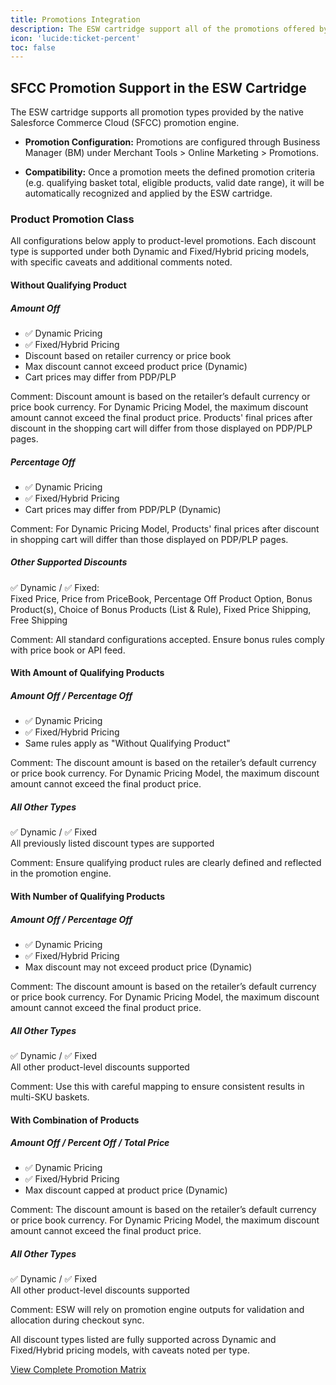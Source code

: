```yaml
---
title: Promotions Integration
description: The ESW cartridge support all of the promotions offered by the native SFCC promotion engine
icon: 'lucide:ticket-percent'
toc: false
---
```


## SFCC Promotion Support in the ESW Cartridge

The ESW cartridge supports all promotion types provided by the native Salesforce Commerce Cloud (SFCC) promotion engine.

- **Promotion Configuration:** Promotions are configured through Business Manager (BM) under Merchant Tools > Online Marketing > Promotions.

- **Compatibility:** Once a promotion meets the defined promotion criteria (e.g. qualifying basket total, eligible products, valid date range), it will be automatically recognized and applied by the ESW cartridge.


<div class="p-4 dark:bg-gray-800">
  <div class="max-w-6xl mx-auto rounded-lg overflow-hidden shadow-lg border-4 border-teal-400 my-10">
    <div class="bg-white dark:bg-gray-900">
      <div class="px-6 py-8">
        <h3 class="text-3xl font-extrabold text-gray-900 dark:text-white mb-4">Product Promotion Class</h3>
        <p class="text-gray-600 dark:text-gray-300 mb-8 text-lg">
          All configurations below apply to product-level promotions. Each discount type is supported under both Dynamic and Fixed/Hybrid pricing models, with specific caveats and additional comments noted.
        </p>

<div class="space-y-10">
          <!-- One Section per Condition -->
          <div>
            <h4 class="text-xl font-bold text-teal-600 dark:text-teal-300 mb-2">Without Qualifying Product</h4>
            <div class="grid md:grid-cols-2 gap-6">
              <div class="bg-gray-50 dark:bg-gray-800 rounded-md p-4">
                <h5 class="font-semibold text-gray-800 dark:text-white">Amount Off</h5>
                <ul class="text-sm text-gray-700 dark:text-gray-300 mt-2 space-y-1">
                  <li>✅ Dynamic Pricing</li>
                  <li>✅ Fixed/Hybrid Pricing</li>
                  <li>Discount based on retailer currency or price book</li>
                  <li>Max discount cannot exceed product price (Dynamic)</li>
                  <li>Cart prices may differ from PDP/PLP</li>
                </ul>
                <p class="mt-2 text-xs text-teal-400">Comment: Discount amount is based on the retailer’s default currency or price book currency. For Dynamic Pricing Model, the maximum discount amount cannot exceed the final product price. Products' final prices after discount in the shopping cart will differ from those displayed on PDP/PLP pages.</p>
              </div>

  <div class="bg-gray-50 dark:bg-gray-800 rounded-md p-4">
                <h5 class="font-semibold text-gray-800 dark:text-white">Percentage Off</h5>
                <ul class="text-sm text-gray-700 dark:text-gray-300 mt-2 space-y-1">
                  <li>✅ Dynamic Pricing</li>
                  <li>✅ Fixed/Hybrid Pricing</li>
                  <li>Cart prices may differ from PDP/PLP (Dynamic)</li>
                </ul>
                <p class="mt-2 text-xs text-teal-400">Comment: For Dynamic Pricing Model, Products' final prices after discount in shopping cart will differ than those displayed on PDP/PLP pages.</p>
              </div>

  <div class="bg-gray-50 dark:bg-gray-800 rounded-md p-4 md:col-span-2">
                <h5 class="font-semibold text-gray-800 dark:text-white">Other Supported Discounts</h5>
                <p class="text-sm text-gray-700 dark:text-gray-300 mt-2">
                  ✅ Dynamic / ✅ Fixed:<br>
                  Fixed Price, Price from PriceBook, Percentage Off Product Option, Bonus Product(s), Choice of Bonus Products (List & Rule), Fixed Price Shipping, Free Shipping
                </p>
                <p class="mt-2 text-xs text-teal-400">Comment: All standard configurations accepted. Ensure bonus rules comply with price book or API feed.</p>
              </div>
            </div>
          </div>

  <!-- Repeat for other conditions -->
  <div>
            <h4 class="text-xl font-bold text-teal-600 dark:text-teal-300 mb-2">With Amount of Qualifying Products</h4>
            <div class="grid md:grid-cols-2 gap-6">
              <div class="bg-gray-50 dark:bg-gray-800 rounded-md p-4">
                <h5 class="font-semibold text-gray-800 dark:text-white">Amount Off / Percentage Off</h5>
                <ul class="text-sm text-gray-700 dark:text-gray-300 mt-2 space-y-1">
                  <li>✅ Dynamic Pricing</li>
                  <li>✅ Fixed/Hybrid Pricing</li>
                  <li>Same rules apply as "Without Qualifying Product"</li>
                </ul>
                <p class="mt-2 text-xs text-teal-400">Comment: The discount amount is based on the retailer’s default currency or price book currency. For Dynamic Pricing Model, the maximum discount amount cannot exceed the final product price.</p>
              </div>
  <div class="bg-gray-50 dark:bg-gray-800 rounded-md p-4">
                <h5 class="font-semibold text-gray-800 dark:text-white">All Other Types</h5>
                <p class="text-sm text-gray-700 dark:text-gray-300 mt-2">
                  ✅ Dynamic / ✅ Fixed<br>
                  All previously listed discount types are supported
                </p>
                <p class="mt-2 text-xs text-teal-400">Comment: Ensure qualifying product rules are clearly defined and reflected in the promotion engine.</p>
              </div>
            </div>
          </div>

  <div>
            <h4 class="text-xl font-bold text-teal-600 dark:text-teal-300 mb-2">With Number of Qualifying Products</h4>
            <div class="grid md:grid-cols-2 gap-6">
              <div class="bg-gray-50 dark:bg-gray-800 rounded-md p-4">
                <h5 class="font-semibold text-gray-800 dark:text-white">Amount Off / Percentage Off</h5>
                <ul class="text-sm text-gray-700 dark:text-gray-300 mt-2 space-y-1">
                  <li>✅ Dynamic Pricing</li>
                  <li>✅ Fixed/Hybrid Pricing</li>
                  <li>Max discount may not exceed product price (Dynamic)</li>
                </ul>
                <p class="mt-2 text-xs text-teal-400">Comment: The discount amount is based on the retailer’s default currency or price book currency. For Dynamic Pricing Model, the maximum discount amount cannot exceed the final product price.</p>
              </div>
  <div class="bg-gray-50 dark:bg-gray-800 rounded-md p-4">
                <h5 class="font-semibold text-gray-800 dark:text-white">All Other Types</h5>
                <p class="text-sm text-gray-700 dark:text-gray-300 mt-2">
                  ✅ Dynamic / ✅ Fixed<br>
                  All other product-level discounts supported</p>
                <p class="mt-2 text-xs text-teal-400">Comment: Use this with careful mapping to ensure consistent results in multi-SKU baskets.</p>
              </div>
            </div>
          </div>

  <div>
            <h4 class="text-xl font-bold text-teal-600 dark:text-teal-300 mb-2">With Combination of Products</h4>
            <div class="grid md:grid-cols-2 gap-6">
              <div class="bg-gray-50 dark:bg-gray-800 rounded-md p-4">
                <h5 class="font-semibold text-gray-800 dark:text-white">Amount Off / Percent Off / Total Price</h5>
                <ul class="text-sm text-gray-700 dark:text-gray-300 mt-2 space-y-1">
                  <li>✅ Dynamic Pricing</li>
                  <li>✅ Fixed/Hybrid Pricing</li>
                  <li>Max discount capped at product price (Dynamic)</li>
                </ul>
                <p class="mt-2 text-xs text-teal-400">Comment: The discount amount is based on the retailer’s default currency or price book currency. For Dynamic Pricing Model, the maximum discount amount cannot exceed the final product price.</p>
              </div>
              <div class="bg-gray-50 dark:bg-gray-800 rounded-md p-4">
                <h5 class="font-semibold text-gray-800 dark:text-white">All Other Types</h5>
                <p class="text-sm text-gray-700 dark:text-gray-300 mt-2">
                  ✅ Dynamic / ✅ Fixed<br>
                  All other product-level discounts supported</p>
                <p class="mt-2 text-xs text-teal-400">Comment: ESW will rely on promotion engine outputs for validation and allocation during checkout sync.</p>
              </div>
            </div>
          </div>
        </div>
      </div>

<div class="bg-gray-100 dark:bg-gray-900 p-6 text-center border-t border-teal-300">
        <p class="text-lg font-semibold text-gray-800 dark:text-white">All discount types listed are fully supported across Dynamic and Fixed/Hybrid pricing models, with caveats noted per type.</p>
        <a href="#" class="mt-4 inline-block px-5 py-3 text-teal-500 border-2 border-teal-400 rounded-md font-semibold hover:bg-teal-400 hover:text-white transition dark:text-white dark:hover:bg-teal-500">
          View Complete Promotion Matrix
        </a>
      </div>
    </div>
  </div>
</div>













